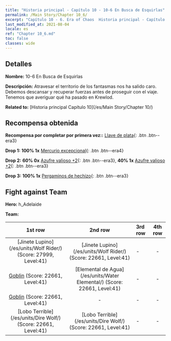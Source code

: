 ```yaml
---
title: "Historia principal - Capítulo 10 - 10-6 En Busca de Esquirlas"
permalink: /Main Story/Chapter 10_6/
excerpt: "Capítulo 10 - 6. Era of Chaos  Historia principal - Capítulo 10_6. 10-6 En Busca de Esquirlas"
last_modified_at: 2021-08-04
locale: es
ref: "Chapter 10_6.md"
toc: false
classes: wide
---
```


## Detalles

 **Nombre:** 10-6 En Busca de Esquirlas

 **Descripción:** Atravesar el territorio de los fantasmas nos ha salido caro. Debemos descansar y recuperar fuerzas antes de proseguir con el viaje. Tenemos que averiguar qué ha pasado en Krewlod.

 **Related to:** [Historia principal Capítulo 10](/es/Main Story/Chapter 10/)

## Recompensa obtenida

 **Recompensa por completar por primera vez::** [Llave de plata](/ItemsES/con_693/){: .btn .btn--era3}

 **Drop 1:** **100% 1x** [Mercurio excepcional](/ItemsES/mat_35/){: .btn .btn--era4}

 **Drop 2:** **60% 0x** [Azufre valioso +2](/ItemsES/mat_29/){: .btn .btn--era3}, **40% 1x** [Azufre valioso +2](/ItemsES/mat_29/){: .btn .btn--era3}

 **Drop 3:** **100% 1x** [Pergaminos de hechizo](/ItemsES/con_694/){: .btn .btn--era3}


## Fight against Team
 **Hero:** h_Adelaide

 **Team:**


  | 1st row | 2nd row | 3rd row | 4th row |
  |:----:|:----:|:----|:----:|
  | [Jinete Lupino](/es/units/Wolf Rider/) (Score: 27999, Level:41)  | [Jinete Lupino](/es/units/Wolf Rider/) (Score: 22661, Level:41)  | - | - |
  | [Goblin](/es/units/Goblin/) (Score: 22661, Level:41)  | [Elemental de Agua](/es/units/Water Elemental/) (Score: 22661, Level:41)  | - | - |
  | [Goblin](/es/units/Goblin/) (Score: 22661, Level:41)  | - | - | - |
  | [Lobo Terrible](/es/units/Dire Wolf/) (Score: 22661, Level:41)  | [Lobo Terrible](/es/units/Dire Wolf/) (Score: 22661, Level:41)  | - | - |



